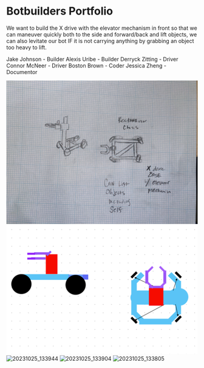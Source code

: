# Botbuilders Portfolio

We want to build the X drive with the elevator mechanism in front so that we can maneuver quickly both to the side and forward/back and lift objects, we can also levitate our bot IF it is not carrying anything by grabbing an object too heavy to lift.

Jake Johnson - Builder
Alexis Uribe - Builder 
Derryck Zitting - Driver
Connor McNeer - Driver
Boston Brown - Coder
Jessica Zheng - Documentor

![Phase01](https://github.com/B-Taker/PBT/blob/main/images/Plan01.jpeg?raw=true)
![Phase02](https://github.com/B-Taker/PBT/blob/main/images/Drawing.png?raw=true)
![20231025_133944](https://github.com/B-Taker/BotBuilders01/assets/142627900/b7ab2842-a6de-4cdd-9338-70fd55c91b22)
![20231025_133904](https://github.com/B-Taker/BotBuilders01/assets/142627900/0e5f8abb-684f-4a8e-801e-3a86d1b6a6f7)
![20231025_133805](https://github.com/B-Taker/BotBuilders01/assets/142627900/d87071f0-68bc-4bde-a45f-97c8ca488752)
